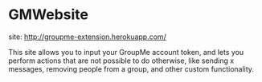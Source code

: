 # GMWebsite

site: http://groupme-extension.herokuapp.com/

This site allows you to input your GroupMe account token, and lets you perform actions that are not possible to do otherwise, like sending x messages, removing people from a group, and other custom functionality.
